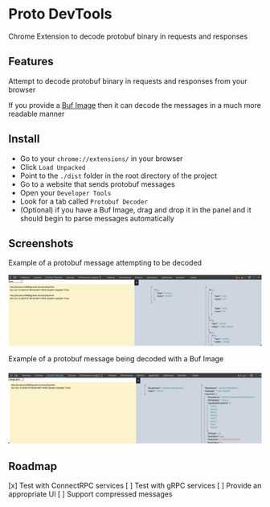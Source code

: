 # Proto DevTools

Chrome Extension to decode protobuf binary in requests and responses

## Features

Attempt to decode protobuf binary in requests and responses from your browser

If you provide a [Buf Image](https://buf.build/docs/reference/images) then it can decode the messages in a much more readable manner

## Install

* Go to your `chrome://extensions/` in your browser
* Click `Load Unpacked`
* Point to the `./dist` folder in the root directory of the project
* Go to a website that sends protobuf messages
* Open your `Developer Tools`
* Look for a tab called `Protobuf Decoder`
* (Optional) if you have a Buf Image, drag and drop it in the panel and it should begin to parse messages automatically

## Screenshots

Example of a protobuf message attempting to be decoded

![protobuf being decoded without an image](./docs/extension_with_protodecoded_without_image.png)

Example of a protobuf message being decoded with a Buf Image

![protobuf being decoded](./docs/extension_with_protodecoded.png)

## Roadmap

[x] Test with ConnectRPC services
[ ] Test with gRPC services
[ ] Provide an appropriate UI
[ ] Support compressed messages
